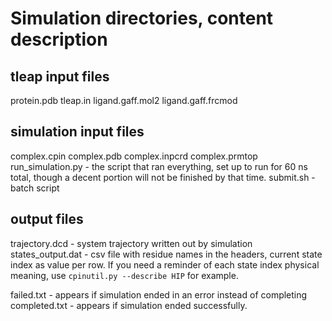 # Simulation directories, content description

## tleap input files

protein.pdb
tleap.in
ligand.gaff.mol2
ligand.gaff.frcmod

## simulation input files
complex.cpin
complex.pdb
complex.inpcrd
complex.prmtop
run_simulation.py - the script that ran everything, set up to run for 60 ns total, though a decent portion will not be finished by that time.
submit.sh - batch script

## output files
trajectory.dcd - system trajectory written out by simulation
states_output.dat - csv file with residue names in the headers, current state index as value per row. If you need a reminder of each state index physical meaning,
use `cpinutil.py --describe HIP` for example.

failed.txt - appears if simulation ended in an error instead of completing
completed.txt - appears if simulation ended successfully.
